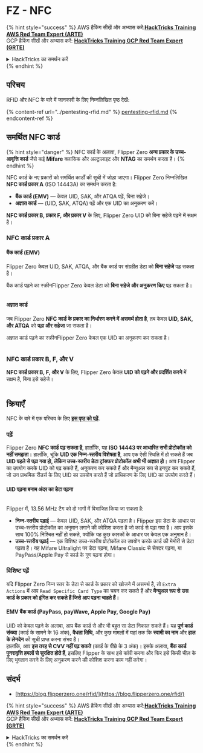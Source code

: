 # FZ - NFC

{% hint style="success" %}
AWS हैकिंग सीखें और अभ्यास करें:<img src="/.gitbook/assets/arte.png" alt="" data-size="line">[**HackTricks Training AWS Red Team Expert (ARTE)**](https://training.hacktricks.xyz/courses/arte)<img src="/.gitbook/assets/arte.png" alt="" data-size="line">\
GCP हैकिंग सीखें और अभ्यास करें: <img src="/.gitbook/assets/grte.png" alt="" data-size="line">[**HackTricks Training GCP Red Team Expert (GRTE)**<img src="/.gitbook/assets/grte.png" alt="" data-size="line">](https://training.hacktricks.xyz/courses/grte)

<details>

<summary>HackTricks का समर्थन करें</summary>

* [**सदस्यता योजनाएँ**](https://github.com/sponsors/carlospolop) देखें!
* **हमारे** 💬 [**Discord समूह**](https://discord.gg/hRep4RUj7f) या [**telegram समूह**](https://t.me/peass) में शामिल हों या **Twitter** 🐦 पर हमें **फॉलो करें** [**@hacktricks\_live**](https://twitter.com/hacktricks\_live)**.**
* **हैकिंग ट्रिक्स साझा करें और** [**HackTricks**](https://github.com/carlospolop/hacktricks) और [**HackTricks Cloud**](https://github.com/carlospolop/hacktricks-cloud) गिटहब रिपोजिटरी में PR सबमिट करें।

</details>
{% endhint %}

## परिचय <a href="#id-9wrzi" id="id-9wrzi"></a>

RFID और NFC के बारे में जानकारी के लिए निम्नलिखित पृष्ठ देखें:

{% content-ref url="../pentesting-rfid.md" %}
[pentesting-rfid.md](../pentesting-rfid.md)
{% endcontent-ref %}

## समर्थित NFC कार्ड <a href="#id-9wrzi" id="id-9wrzi"></a>

{% hint style="danger" %}
NFC कार्ड के अलावा, Flipper Zero **अन्य प्रकार के उच्च-आवृत्ति कार्ड** जैसे कई **Mifare** क्लासिक और अल्ट्रालाइट और **NTAG** का समर्थन करता है।
{% endhint %}

NFC कार्ड के नए प्रकारों को समर्थित कार्डों की सूची में जोड़ा जाएगा। Flipper Zero निम्नलिखित **NFC कार्ड प्रकार A** (ISO 14443A) का समर्थन करता है:

* ﻿**बैंक कार्ड (EMV)** — केवल UID, SAK, और ATQA पढ़ें, बिना सहेजे।
* ﻿**अज्ञात कार्ड** — (UID, SAK, ATQA) पढ़ें और एक UID का अनुकरण करें।

**NFC कार्ड प्रकार B, प्रकार F, और प्रकार V** के लिए, Flipper Zero UID को बिना सहेजे पढ़ने में सक्षम है।

### NFC कार्ड प्रकार A <a href="#uvusf" id="uvusf"></a>

#### बैंक कार्ड (EMV) <a href="#kzmrp" id="kzmrp"></a>

Flipper Zero केवल UID, SAK, ATQA, और बैंक कार्ड पर संग्रहीत डेटा को **बिना सहेजे** पढ़ सकता है।

बैंक कार्ड पढ़ने का स्क्रीनFlipper Zero केवल डेटा को **बिना सहेजे और अनुकरण किए** पढ़ सकता है।

<figure><img src="https://cdn.flipperzero.one/Monosnap_Miro_2022-08-17_12-26-31.png?auto=format&#x26;ixlib=react-9.1.1&#x26;h=916&#x26;w=2662" alt=""><figcaption></figcaption></figure>

#### अज्ञात कार्ड <a href="#id-37eo8" id="id-37eo8"></a>

जब Flipper Zero **NFC कार्ड के प्रकार का निर्धारण करने में असमर्थ होता है**, तब केवल **UID, SAK, और ATQA** को **पढ़ा और सहेजा** जा सकता है।

अज्ञात कार्ड पढ़ने का स्क्रीनFlipper Zero केवल एक UID का अनुकरण कर सकता है।

<figure><img src="https://cdn.flipperzero.one/Monosnap_Miro_2022-08-17_12-27-53.png?auto=format&#x26;ixlib=react-9.1.1&#x26;h=932&#x26;w=2634" alt=""><figcaption></figcaption></figure>

### NFC कार्ड प्रकार B, F, और V <a href="#wyg51" id="wyg51"></a>

**NFC कार्ड प्रकार B, F, और V** के लिए, Flipper Zero केवल **UID को पढ़ने और प्रदर्शित करने** में सक्षम है, बिना इसे सहेजे।

<figure><img src="https://archbee.imgix.net/3StCFqarJkJQZV-7N79yY/zBU55Fyj50TFO4U7S-OXH_screenshot-2022-08-12-at-182540.png?auto=format&#x26;ixlib=react-9.1.1&#x26;h=1080&#x26;w=2704" alt=""><figcaption></figcaption></figure>

## क्रियाएँ

NFC के बारे में एक परिचय के लिए [**इस पृष्ठ को पढ़ें**](../pentesting-rfid.md#high-frequency-rfid-tags-13.56-mhz).

### पढ़ें

Flipper Zero **NFC कार्ड पढ़ सकता है**, हालाँकि, यह **ISO 14443 पर आधारित सभी प्रोटोकॉल को नहीं समझता**। हालाँकि, चूंकि **UID एक निम्न-स्तरीय विशेषता है**, आप एक ऐसी स्थिति में हो सकते हैं जब **UID पहले से पढ़ा गया हो, लेकिन उच्च-स्तरीय डेटा ट्रांसफर प्रोटोकॉल अभी भी अज्ञात हो**। आप Flipper का उपयोग करके UID को पढ़ सकते हैं, अनुकरण कर सकते हैं और मैन्युअल रूप से इनपुट कर सकते हैं, जो उन प्राथमिक रीडर्स के लिए UID का उपयोग करते हैं जो प्राधिकरण के लिए UID का उपयोग करते हैं।

#### UID पढ़ना बनाम अंदर का डेटा पढ़ना <a href="#reading-the-uid-vs-reading-the-data-inside" id="reading-the-uid-vs-reading-the-data-inside"></a>

<figure><img src="../../../.gitbook/assets/image (217).png" alt=""><figcaption></figcaption></figure>

Flipper में, 13.56 MHz टैग को दो भागों में विभाजित किया जा सकता है:

* **निम्न-स्तरीय पढ़ाई** — केवल UID, SAK, और ATQA पढ़ता है। Flipper इस डेटा के आधार पर उच्च-स्तरीय प्रोटोकॉल का अनुमान लगाने की कोशिश करता है जो कार्ड से पढ़ा गया है। आप इसके साथ 100% निश्चित नहीं हो सकते, क्योंकि यह कुछ कारकों के आधार पर केवल एक अनुमान है।
* **उच्च-स्तरीय पढ़ाई** — एक विशिष्ट उच्च-स्तरीय प्रोटोकॉल का उपयोग करके कार्ड की मेमोरी से डेटा पढ़ता है। यह Mifare Ultralight पर डेटा पढ़ना, Mifare Classic से सेक्टर पढ़ना, या PayPass/Apple Pay से कार्ड के गुण पढ़ना होगा।

### विशिष्ट पढ़ें

यदि Flipper Zero निम्न स्तर के डेटा से कार्ड के प्रकार को खोजने में असमर्थ है, तो `Extra Actions` में आप `Read Specific Card Type` का चयन कर सकते हैं और **मैन्युअल रूप से** **उस कार्ड के प्रकार को इंगित कर सकते हैं जिसे आप पढ़ना चाहते हैं**।

#### EMV बैंक कार्ड (PayPass, payWave, Apple Pay, Google Pay) <a href="#emv-bank-cards-paypass-paywave-apple-pay-google-pay" id="emv-bank-cards-paypass-paywave-apple-pay-google-pay"></a>

UID को केवल पढ़ने के अलावा, आप बैंक कार्ड से और भी बहुत सा डेटा निकाल सकते हैं। यह **पूर्ण कार्ड संख्या** (कार्ड के सामने के 16 अंक), **वैधता तिथि**, और कुछ मामलों में यहां तक कि **स्वामी का नाम** और **हाल के लेनदेन** की सूची प्राप्त करना संभव है।\
हालांकि, आप **इस तरह से CVV नहीं पढ़ सकते** (कार्ड के पीछे के 3 अंक)। इसके अलावा, **बैंक कार्ड पुनरावृत्ति हमलों से सुरक्षित होते हैं**, इसलिए Flipper के साथ इसे कॉपी करना और फिर इसे किसी चीज़ के लिए भुगतान करने के लिए अनुकरण करने की कोशिश करना काम नहीं करेगा।

## संदर्भ

* [https://blog.flipperzero.one/rfid/](https://blog.flipperzero.one/rfid/)

{% hint style="success" %}
AWS हैकिंग सीखें और अभ्यास करें:<img src="/.gitbook/assets/arte.png" alt="" data-size="line">[**HackTricks Training AWS Red Team Expert (ARTE)**](https://training.hacktricks.xyz/courses/arte)<img src="/.gitbook/assets/arte.png" alt="" data-size="line">\
GCP हैकिंग सीखें और अभ्यास करें: <img src="/.gitbook/assets/grte.png" alt="" data-size="line">[**HackTricks Training GCP Red Team Expert (GRTE)**<img src="/.gitbook/assets/grte.png" alt="" data-size="line">](https://training.hacktricks.xyz/courses/grte)

<details>

<summary>HackTricks का समर्थन करें</summary>

* [**सदस्यता योजनाएँ**](https://github.com/sponsors/carlospolop) देखें!
* **हमारे** 💬 [**Discord समूह**](https://discord.gg/hRep4RUj7f) या [**telegram समूह**](https://t.me/peass) में शामिल हों या **Twitter** 🐦 पर हमें **फॉलो करें** [**@hacktricks\_live**](https://twitter.com/hacktricks\_live)**.**
* **हैकिंग ट्रिक्स साझा करें और** [**HackTricks**](https://github.com/carlospolop/hacktricks) और [**HackTricks Cloud**](https://github.com/carlospolop/hacktricks-cloud) गिटहब रिपोजिटरी में PR सबमिट करें।

</details>
{% endhint %}
